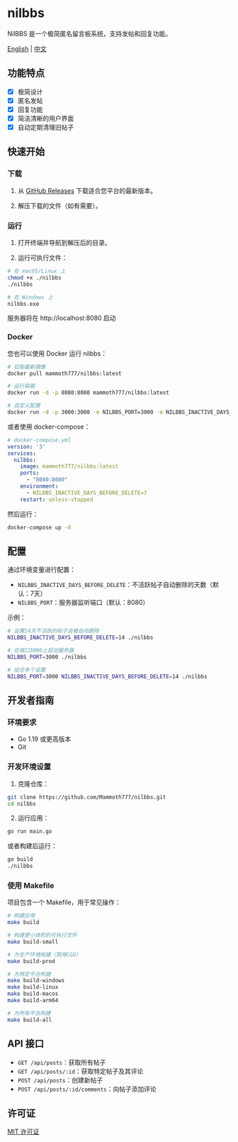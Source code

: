 # nilbbs

NilBBS 是一个极简匿名留言板系统，支持发帖和回复功能。

[English](README.md) | [中文](README_zh.md)

## 功能特点

- [x] 极简设计
- [x] 匿名发帖
- [x] 回复功能
- [x] 简洁清晰的用户界面
- [x] 自动定期清理旧帖子

## 快速开始

### 下载

1. 从 [GitHub Releases](https://github.com/Mammoth777/nilbbs/releases) 下载适合您平台的最新版本。

2. 解压下载的文件（如有需要）。

### 运行

1. 打开终端并导航到解压后的目录。

2. 运行可执行文件：

```bash
# 在 macOS/Linux 上
chmod +x ./nilbbs
./nilbbs

# 在 Windows 上
nilbbs.exe
```

服务器将在 http://localhost:8080 启动

### Docker

您也可以使用 Docker 运行 nilbbs：

```bash
# 拉取最新镜像
docker pull mammoth777/nilbbs:latest

# 运行容器
docker run -d -p 8080:8080 mammoth777/nilbbs:latest

# 自定义配置
docker run -d -p 3000:3000 -e NILBBS_PORT=3000 -e NILBBS_INACTIVE_DAYS_BEFORE_DELETE=14 mammoth777/nilbbs:latest
```

或者使用 docker-compose：

```yaml
# docker-compose.yml
version: '3'
services:
  nilbbs:
    image: mammoth777/nilbbs:latest
    ports:
      - "8080:8080"
    environment:
      - NILBBS_INACTIVE_DAYS_BEFORE_DELETE=7
    restart: unless-stopped
```

然后运行：

```bash
docker-compose up -d
```

## 配置

通过环境变量进行配置：

- `NILBBS_INACTIVE_DAYS_BEFORE_DELETE`：不活跃帖子自动删除的天数（默认：7天）
- `NILBBS_PORT`：服务器监听端口（默认：8080）

示例：

```bash
# 设置14天不活跃的帖子会被自动删除
NILBBS_INACTIVE_DAYS_BEFORE_DELETE=14 ./nilbbs

# 在端口3000上启动服务器
NILBBS_PORT=3000 ./nilbbs

# 组合多个设置
NILBBS_PORT=3000 NILBBS_INACTIVE_DAYS_BEFORE_DELETE=14 ./nilbbs
```

## 开发者指南

### 环境要求

- Go 1.19 或更高版本
- Git

### 开发环境设置

1. 克隆仓库：

```bash
git clone https://github.com/Mammoth777/nilbbs.git
cd nilbbs
```

2. 运行应用：

```bash
go run main.go
```

或者构建后运行：

```bash
go build
./nilbbs
```

### 使用 Makefile

项目包含一个 Makefile，用于常见操作：

```bash
# 构建应用
make build

# 构建更小体积的可执行文件
make build-small

# 为生产环境构建（禁用CGO）
make build-prod

# 为特定平台构建
make build-windows
make build-linux
make build-macos
make build-arm64

# 为所有平台构建
make build-all
```

## API 接口

- `GET /api/posts`：获取所有帖子
- `GET /api/posts/:id`：获取特定帖子及其评论
- `POST /api/posts`：创建新帖子
- `POST /api/posts/:id/comments`：向帖子添加评论

## 许可证

[MIT 许可证](LICENSE)